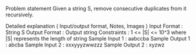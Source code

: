 Problem statement
Given a string S, remove consecutive duplicates from it recursively.

Detailed explanation ( Input/output format, Notes, Images )
Input Format :
String S
Output Format :
Output string
Constraints :
1 <= |S| <= 10^3
where |S| represents the length of string
Sample Input 1 :
aabccba
Sample Output 1 :
abcba
Sample Input 2 :
xxxyyyzwwzzz
Sample Output 2 :
xyzwz
